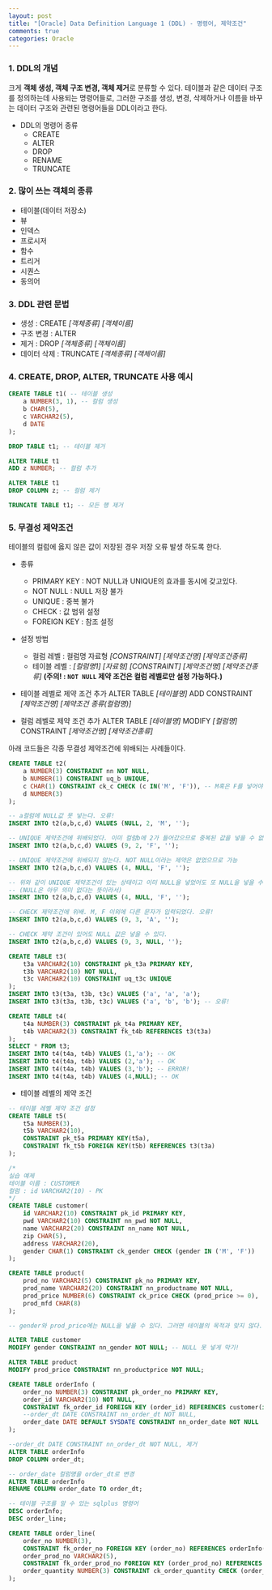 ```yaml
---
layout: post
title: "[Oracle] Data Definition Language 1 (DDL) - 명령어, 제약조건"
comments: true
categories: Oracle
---
```

### 1. DDL의 개념
크게 **객체 생성, 객체 구조 변경, 객체 제거**로 분류할 수 있다. 테이블과 같은 데이터 구조를 정의하는데 사용되는 명령어들로, 그러한 구조를 생성, 변경, 삭제하거나 이름을 바꾸는 데이터 구조와 관련된 명령어들을 DDL이라고 한다.

- DDL의 명령어 종류
	- CREATE
	- ALTER
	- DROP
	- RENAME
	- TRUNCATE

### 2. 많이 쓰는 객체의 종류
- 테이블(데이터 저장소)
- 뷰
- 인덱스
- 프로시저
- 함수
- 트리거
- 시퀀스
- 동의어

### 3. DDL 관련 문법
- 생성 : CREATE *[객체종류]*	*[객체이름]*
- 구조 변경 : ALTER
- 제거 : DROP *[객체종류]* *[객체이름]*
- 데이터 삭제 : TRUNCATE *[객체종류]* *[객체이름]*

### 4. CREATE, DROP, ALTER, TRUNCATE 사용 예시
```sql
CREATE TABLE t1( -- 테이블 생성
    a NUMBER(3, 1), -- 컬럼 생성
    b CHAR(5),
    c VARCHAR2(5),
    d DATE
);

DROP TABLE t1; -- 테이블 제거

ALTER TABLE t1
ADD z NUMBER; -- 컬럼 추가

ALTER TABLE t1
DROP COLUMN z; -- 컬럼 제거

TRUNCATE TABLE t1; -- 모든 행 제거
```

### 5. 무결성 제약조건
테이블의 컬럼에 옳지 않은 값이 저장된 경우 저장 오류 발생 하도록 한다.

- 종류
    - PRIMARY KEY : NOT NULL과 UNIQUE의 효과를 동시에 갖고있다.
    - NOT NULL : NULL 저장 불가
    - UNIQUE : 중복 불가
    - CHECK : 값 범위 설정
    - FOREIGN KEY : 참조 설정

- 설정 방법
	- 컬럼 레벨 : 컬럼명 자료형 *[CONSTRAINT]*  *[제약조건명]*  *[제약조건종류]*
	- 테이블 레벨 : *[컬럼명1]* *[자료형]* *[CONSTRAINT]*  *[제약조건명]*  *[제약조건종류]*
	**(주의! :  `NOT NULL` 제약 조건은 컬럼 레벨로만 설정 가능하다.)**

- 테이블 레벨로 제약 조건 추가
ALTER TABLE *[테이블명]*
ADD CONSTRAINT *[제약조건명] [제약조건 종류(컬럼명)]*

- 컬럼 레벨로 제약 조건 추가
ALTER TABLE *[테이블명]*
MODIFY *[컬럼명]* CONSTRAINT *[제약조건명] [제약조건종류]*

아래 코드들은 각종 무결성 제약조건에 위배되는 사례들이다.
```sql
CREATE TABLE t2(
    a NUMBER(3) CONSTRAINT nn NOT NULL,
    b NUMBER(1) CONSTRAINT uq_b UNIQUE,
    c CHAR(1) CONSTRAINT ck_c CHECK (c IN('M', 'F')), -- M혹은 F를 넣어야한다. 다른 것은 옳지 않게 설정
    d NUMBER(3)
);

-- a컬럼에 NULL값 못 넣는다. 오류!
INSERT INTO t2(a,b,c,d) VALUES (NULL, 2, 'M', '');

-- UNIQUE 제약조건에 위배되었다. 이미 컬럼b에 2가 들어갔으므로 중복된 값을 넣을 수 없다. 오류!
INSERT INTO t2(a,b,c,d) VALUES (9, 2, 'F', '');

-- UNIQUE 제약조건에 위배되지 않는다. NOT NULL이라는 제약은 없었으므로 가능
INSERT INTO t2(a,b,c,d) VALUES (4, NULL, 'F', '');

-- 위와 같이 UNIQUE 제약조건이 있는 상태이고 이미 NULL을 넣었어도 또 NULL을 넣을 수 있다.
-- (NULL은 아무 의미 없다는 뜻이라서)
INSERT INTO t2(a,b,c,d) VALUES (4, NULL, 'F', '');

-- CHECK 제약조건에 위배. M, F 이외에 다른 문자가 입력되었다. 오류!
INSERT INTO t2(a,b,c,d) VALUES (9, 3, 'A', '');

-- CHECK 제약 조건이 있어도 NULL 값은 넣을 수 있다.
INSERT INTO t2(a,b,c,d) VALUES (9, 3, NULL, '');

CREATE TABLE t3(
    t3a VARCHAR2(10) CONSTRAINT pk_t3a PRIMARY KEY, 
    t3b VARCHAR2(10) NOT NULL,
    t3c VARCHAR2(10) CONSTRAINT uq_t3c UNIQUE
);
INSERT INTO t3(t3a, t3b, t3c) VALUES ('a', 'a', 'a');
INSERT INTO t3(t3a, t3b, t3c) VALUES ('a', 'b', 'b'); -- 오류!

CREATE TABLE t4(
    t4a NUMBER(3) CONSTRAINT pk_t4a PRIMARY KEY,
    t4b VARCHAR2(3) CONSTRAINT fk_t4b REFERENCES t3(t3a)  
);
SELECT * FROM t3;
INSERT INTO t4(t4a, t4b) VALUES (1,'a'); -- OK
INSERT INTO t4(t4a, t4b) VALUES (2,'a'); -- OK
INSERT INTO t4(t4a, t4b) VALUES (3,'b'); -- ERROR!
INSERT INTO t4(t4a, t4b) VALUES (4,NULL); -- OK
```

- 테이블 레벨의 제약 조건

```sql
-- 테이블 레벨 제약 조건 설정
CREATE TABLE t5(
    t5a NUMBER(3),
    t5b VARCHAR2(10),
    CONSTRAINT pk_t5a PRIMARY KEY(t5a),
    CONSTRAINT fk_t5b FOREIGN KEY(t5b) REFERENCES t3(t3a)
);

/*
실습 예제
테이블 이름 : CUSTOMER
컬럼 : id VARCHAR2(10) - PK
*/
CREATE TABLE customer(
    id VARCHAR2(10) CONSTRAINT pk_id PRIMARY KEY, 
    pwd VARCHAR2(10) CONSTRAINT nn_pwd NOT NULL,
    name VARCHAR2(20) CONSTRAINT nn_name NOT NULL,
    zip CHAR(5),
    address VARCHAR2(20),
    gender CHAR(1) CONSTRAINT ck_gender CHECK (gender IN ('M', 'F'))
);

CREATE TABLE product(
    prod_no VARCHAR2(5) CONSTRAINT pk_no PRIMARY KEY,
    prod_name VARCHAR2(20) CONSTRAINT nn_productname NOT NULL,
    prod_price NUMBER(6) CONSTRAINT ck_price CHECK (prod_price >= 0),
    prod_mfd CHAR(8)
);

-- gender와 prod_price에는 NULL을 넣을 수 있다. 그러면 테이블의 목적과 맞지 않다. 이를 막기 위해 구조 변경을 다음과 같이 해야한다.

ALTER TABLE customer
MODIFY gender CONSTRAINT nn_gender NOT NULL; -- NULL 못 넣게 막기!

ALTER TABLE product
MODIFY prod_price CONSTRAINT nn_productprice NOT NULL;

CREATE TABLE orderInfo (
    order_no NUMBER(3) CONSTRAINT pk_order_no PRIMARY KEY,
    order_id VARCHAR2(10) NOT NULL,
    CONSTRAINT fk_order_id FOREIGN KEY (order_id) REFERENCES customer(id), -- FK
    --order_dt DATE CONSTRAINT nn_order_dt NOT NULL,
    order_date DATE DEFAULT SYSDATE CONSTRAINT nn_order_date NOT NULL
);

--order_dt DATE CONSTRAINT nn_order_dt NOT NULL, 제거
ALTER TABLE orderInfo
DROP COLUMN order_dt;

-- order_date 컬럼명을 order_dt로 변경
ALTER TABLE orderInfo
RENAME COLUMN order_date TO order_dt;

-- 테이블 구조를 알 수 있는 sqlplus 명령어
DESC orderInfo;
DESC order_line;

CREATE TABLE order_line(
    order_no NUMBER(3), 
    CONSTRAINT fk_order_no FOREIGN KEY (order_no) REFERENCES orderInfo(order_no), -- FK
    order_prod_no VARCHAR2(5),
    CONSTRAINT fk_order_prod_no FOREIGN KEY (order_prod_no) REFERENCES product(prod_no), -- FK
    order_quantity NUMBER(3) CONSTRAINT ck_order_quantity CHECK (order_quantity > 0)
);
```
